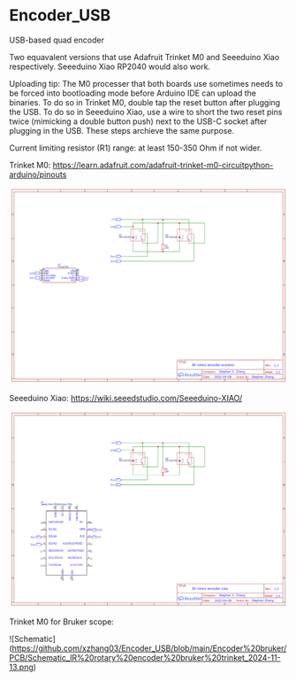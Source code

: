 # Encoder_USB
 USB-based quad encoder

Two equavalent versions that use Adafruit Trinket M0 and Seeeduino Xiao respectively. Seeeduino Xiao RP2040 would also work.

Uploading tip: The M0 processer that both boards use sometimes needs to be forced into bootloading mode before Arduino IDE can upload the binaries. To do so in Trinket M0, double tap the reset button after plugging the USB. To do so in Seeeduino Xiao, use a wire to short the two reset pins twice (mimicking a double button push) next to the USB-C socket after plugging in the USB. These steps archieve the same purpose.

Current limiting resistor (R1) range: at least 150-350 Ohm if not wider.

Trinket M0: https://learn.adafruit.com/adafruit-trinket-m0-circuitpython-arduino/pinouts

![Schematic](https://github.com/xzhang03/Encoder_USB/blob/main/Trinket%20variant/Schematic_IR%20rotary%20encoder%20trinket%20v1_2022-12-29.png)

Seeeduino Xiao: https://wiki.seeedstudio.com/Seeeduino-XIAO/

![Schematic](https://github.com/xzhang03/Encoder_USB/blob/main/Xiao%20variant/Schematic_IR%20rotary%20encoder%20xiao%20v1_2022-12-18.png)

Trinket M0 for Bruker scope:

![Schematic] (https://github.com/xzhang03/Encoder_USB/blob/main/Encoder%20bruker/PCB/Schematic_IR%20rotary%20encoder%20bruker%20trinket_2024-11-13.png)
